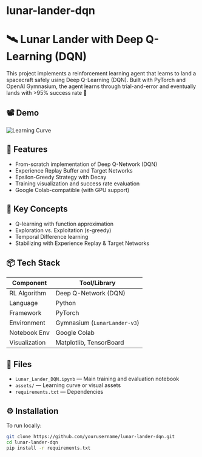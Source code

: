 # lunar-lander-dqn

# 🛰️ Lunar Lander with Deep Q-Learning (DQN)

This project implements a reinforcement learning agent that learns to land a spacecraft safely using Deep Q-Learning (DQN). Built with PyTorch and OpenAI Gymnasium, the agent learns through trial-and-error and eventually lands with >95% success rate 🚀

## 📽️ Demo

![Learning Curve](assets/learning_curve.png)

## 🚀 Features
- From-scratch implementation of Deep Q-Network (DQN)
- Experience Replay Buffer and Target Networks
- Epsilon-Greedy Strategy with Decay
- Training visualization and success rate evaluation
- Google Colab-compatible (with GPU support)

## 🧠 Key Concepts
- Q-learning with function approximation
- Exploration vs. Exploitation (ε-greedy)
- Temporal Difference learning
- Stabilizing with Experience Replay & Target Networks

## 📦 Tech Stack

| Component     | Tool/Library        |
|---------------|---------------------|
| RL Algorithm  | Deep Q-Network (DQN)|
| Language      | Python              |
| Framework     | PyTorch             |
| Environment   | Gymnasium (`LunarLander-v3`) |
| Notebook Env  | Google Colab        |
| Visualization | Matplotlib, TensorBoard |

## 📁 Files

- `Lunar_Lander_DQN.ipynb` — Main training and evaluation notebook
- `assets/` — Learning curve or visual assets
- `requirements.txt` — Dependencies

## ⚙️ Installation

To run locally:

```bash
git clone https://github.com/yourusername/lunar-lander-dqn.git
cd lunar-lander-dqn
pip install -r requirements.txt
